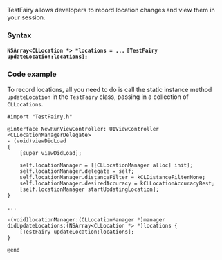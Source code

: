 TestFairy allows developers to record location changes and view them in your session.

### Syntax

**`NSArray<CLLocation *> *locations = ...`**
**`[TestFairy updateLocation:locations];`**

### Code example

To record locations, all you need to do is call the static instance method `updateLocation` in the `TestFairy` class, passing in a collection of `CLLocations`.

```
#import "TestFairy.h"

@interface NewRunViewController: UIViewController <CLLocationManagerDelegate>
- (void)viewDidLoad
{
	[super viewDidLoad];

	self.locationManager = [[CLLocationManager alloc] init];
	self.locationManager.delegate = self;
	self.locationManager.distanceFilter = kCLDistanceFilterNone;
	self.locationManager.desiredAccuracy = kCLLocationAccuracyBest;
	[self.locationManager startUpdatingLocation];
}

...

-(void)locationManager:(CLLocationManager *)manager didUpdateLocations:(NSArray<CLLocation *> *)locations {
	[TestFairy updateLocation:locations];
}

@end
```